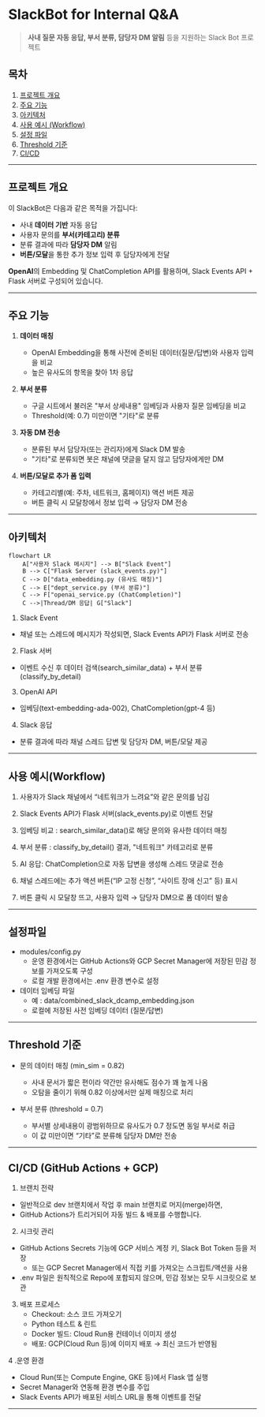 # SlackBot for Internal Q&A

> **사내 질문 자동 응답, 부서 분류, 담당자 DM 알림** 등을 지원하는 Slack Bot 프로젝트

## 목차
1. [프로젝트 개요](#프로젝트-개요)
2. [주요 기능](#주요-기능)
3. [아키텍처](#아키텍처)
4. [사용 예시 (Workflow)](#사용-예시-workflow)
5. [설정 파일](#설정-파일)
6. [Threshold 기준](#threshold-기준)
7. [CI/CD](#cicd)

---

## 프로젝트 개요

이 SlackBot은 다음과 같은 목적을 가집니다:

- 사내 **데이터 기반** 자동 응답
- 사용자 문의를 **부서(카테고리) 분류**
- 분류 결과에 따라 **담당자 DM** 알림
- **버튼/모달**을 통한 추가 정보 입력 후 담당자에게 전달

**OpenAI**의 Embedding 및 ChatCompletion API를 활용하며, Slack Events API + Flask 서버로 구성되어 있습니다.

---

## 주요 기능

1. **데이터 매칭**  
   - OpenAI Embedding을 통해 사전에 준비된 데이터(질문/답변)와 사용자 입력을 비교  
   - 높은 유사도의 항목을 찾아 1차 응답

2. **부서 분류**  
   - 구글 시트에서 불러온 "부서 상세내용" 임베딩과 사용자 질문 임베딩을 비교  
   - Threshold(예: 0.7) 미만이면 "기타"로 분류

3. **자동 DM 전송**  
   - 분류된 부서 담당자(또는 관리자)에게 Slack DM 발송  
   - "기타"로 분류되면 봇은 채널에 댓글을 달지 않고 담당자에게만 DM

4. **버튼/모달로 추가 폼 입력**  
   - 카테고리별(예: 주차, 네트워크, 홈페이지) 액션 버튼 제공  
   - 버튼 클릭 시 모달창에서 정보 입력 → 담당자 DM 전송

---

## 아키텍처

```mermaid
flowchart LR
    A["사용자 Slack 메시지"] --> B["Slack Event"]
    B --> C["Flask Server (slack_events.py)"]
    C --> D["data_embedding.py (유사도 매칭)"]
    C --> E["dept_service.py (부서 분류)"]
    C --> F["openai_service.py (ChatCompletion)"]
    C -->|Thread/DM 응답| G["Slack"]
```
1. Slack Event
  - 채널 또는 스레드에 메시지가 작성되면, Slack Events API가 Flask 서버로 전송
2. Flask 서버
  - 이벤트 수신 후 데이터 검색(search_similar_data) + 부서 분류(classify_by_detail)
3. OpenAI API
  - 임베딩(text-embedding-ada-002), ChatCompletion(gpt-4 등)
4. Slack 응답
  - 분류 결과에 따라 채널 스레드 답변 및 담당자 DM, 버튼/모달 제공

---

## 사용 예시(Workflow)

1. 사용자가 Slack 채널에서 “네트워크가 느려요”와 같은 문의를 남김

2. Slack Events API가 Flask 서버(slack_events.py)로 이벤트 전달

3. 임베딩 비교 : search_similar_data()로 해당 문의와 유사한 데이터 매칭

4. 부서 분류 : classify_by_detail() 결과, "네트워크" 카테고리로 분류

5. AI 응답: ChatCompletion으로 자동 답변을 생성해 스레드 댓글로 전송

6. 채널 스레드에는 추가 액션 버튼(“IP 고정 신청”, “사이트 장애 신고” 등) 표시

7. 버튼 클릭 시 모달창 뜨고, 사용자 입력 → 담당자 DM으로 폼 데이터 발송

--- 

## 설정파일

- modules/config.py
  - 운영 환경에서는 GitHub Actions와 GCP Secret Manager에 저장된 민감 정보를 가져오도록 구성
  - 로컬 개발 환경에서는 .env 환경 변수로 설정
- 데이터 임베딩 파일
  - 예 : data/combined_slack_dcamp_embedding.json
  - 로컬에 저장된 사전 임베딩 데이터 (질문/답변)

---

## Threshold 기준

- 문의 데이터 매칭 (min_sim = 0.82)
  - 사내 문서가 짧은 편이라 약간만 유사해도 점수가 꽤 높게 나옴
  - 오탐을 줄이기 위해 0.82 이상에서만 실제 매칭으로 처리

- 부서 분류 (threshold = 0.7)
  - 부서별 상세내용이 광범위하므로 유사도가 0.7 정도면 동일 부서로 취급
  - 이 값 미만이면 “기타”로 분류해 담당자 DM만 전송

---

## CI/CD (GitHub Actions + GCP)

1. 브랜치 전략
  - 일반적으로 dev 브랜치에서 작업 후 main 브랜치로 머지(merge)하면,
  - GitHub Actions가 트리거되어 자동 빌드 & 배포를 수행합니다.

2. 시크릿 관리
  - GitHub Actions Secrets 기능에 GCP 서비스 계정 키, Slack Bot Token 등을 저장
    - 또는 GCP Secret Manager에서 직접 키를 가져오는 스크립트/액션을 사용
  - .env 파일은 원칙적으로 Repo에 포함되지 않으며, 민감 정보는 모두 시크릿으로 보관

3. 배포 프로세스
   - Checkout: 소스 코드 가져오기
   - Python 테스트 & 린트
   - Docker 빌드: Cloud Run용 컨테이너 이미지 생성
   - 배포: GCP(Cloud Run 등)에 이미지 배포 → 최신 코드가 반영됨

4 .운영 환경
  - Cloud Run(또는 Compute Engine, GKE 등)에서 Flask 앱 실행
  - Secret Manager와 연동해 환경 변수를 주입
  - Slack Events API가 배포된 서비스 URL을 통해 이벤트를 전달

---





